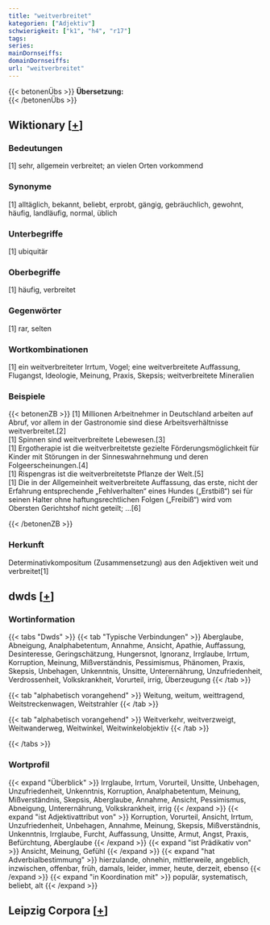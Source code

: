 ```yaml
---
title: "weitverbreitet"
kategorien: ["Adjektiv"]
schwierigkeit: ["k1", "h4", "r17"]
tags:
series:
mainDornseiffs:
domainDornseiffs:
url: "weitverbreitet"
---
```


{{< betonenÜbs >}}
**Übersetzung:**  
{{< /betonenÜbs >}}

## Wiktionary [[+](https://de.wiktionary.org/wiki/weitverbreitet)]

### Bedeutungen
[1] sehr, allgemein verbreitet; an vielen Orten vorkommend  

### Synonyme
[1] alltäglich, bekannt, beliebt, erprobt, gängig, gebräuchlich, gewohnt, häufig, landläufig, normal, üblich  

### Unterbegriffe
[1] ubiquitär  

### Oberbegriffe
[1] häufig, verbreitet  

### Gegenwörter
[1] rar, selten  

### Wortkombinationen
[1] ein weitverbreiteter Irrtum, Vogel; eine weitverbreitete Auffassung, Flugangst, Ideologie, Meinung, Praxis, Skepsis; weitverbreitete Mineralien  

### Beispiele
{{< betonenZB >}}
[1] Millionen Arbeitnehmer in Deutschland arbeiten auf Abruf, vor allem in der Gastronomie sind diese Arbeitsverhältnisse weitverbreitet.[2]  
[1] Spinnen sind weitverbreitete Lebewesen.[3]  
[1] Ergotherapie ist die weitverbreitetste gezielte Förderungsmöglichkeit für Kinder mit Störungen in der Sinneswahrnehmung und deren Folgeerscheinungen.[4]  
[1] Rispengras ist die weitverbreitetste Pflanze der Welt.[5]  
[1] Die in der Allgemeinheit weitverbreitete Auffassung, das erste, nicht der Erfahrung entsprechende „Fehlverhalten“ eines Hundes („Erstbiß“) sei für seinen Halter ohne haftungsrechtlichen Folgen („Freibiß“) wird vom Obersten Gerichtshof nicht geteilt; …[6]  

{{< /betonenZB >}}
### Herkunft
Determinativkompositum (Zusammensetzung) aus den Adjektiven weit und verbreitet[1]  



## dwds [[+](https://www.dwds.de/wb/weitverbreitet)]

### Wortinformation
{{< tabs "Dwds" >}}
{{< tab "Typische Verbindungen" >}}
Aberglaube, Abneigung, Analphabetentum, Annahme, Ansicht, Apathie, Auffassung, Desinteresse, Geringschätzung, Hungersnot, Ignoranz, Irrglaube, Irrtum, Korruption, Meinung, Mißverständnis, Pessimismus, Phänomen, Praxis, Skepsis, Unbehagen, Unkenntnis, Unsitte, Unterernährung, Unzufriedenheit, Verdrossenheit, Volkskrankheit, Vorurteil, irrig, Überzeugung
{{< /tab >}}

{{< tab "alphabetisch vorangehend" >}}
Weitung, weitum, weittragend, Weitstreckenwagen, Weitstrahler
{{< /tab >}}

{{< tab "alphabetisch vorangehend" >}}
Weitverkehr, weitverzweigt, Weitwanderweg, Weitwinkel, Weitwinkelobjektiv
{{< /tab >}}

{{< /tabs >}}

### Wortprofil
{{< expand "Überblick" >}} Irrglaube, Irrtum, Vorurteil, Unsitte, Unbehagen, Unzufriedenheit, Unkenntnis, Korruption, Analphabetentum, Meinung, Mißverständnis, Skepsis, Aberglaube, Annahme, Ansicht, Pessimismus, Abneigung, Unterernährung, Volkskrankheit, irrig {{< /expand >}}
{{< expand "ist Adjektivattribut von" >}} Korruption, Vorurteil, Ansicht, Irrtum, Unzufriedenheit, Unbehagen, Annahme, Meinung, Skepsis, Mißverständnis, Unkenntnis, Irrglaube, Furcht, Auffassung, Unsitte, Armut, Angst, Praxis, Befürchtung, Aberglaube {{< /expand >}}
{{< expand "ist Prädikativ von" >}} Ansicht, Meinung, Gefühl {{< /expand >}}
{{< expand "hat Adverbialbestimmung" >}} hierzulande, ohnehin, mittlerweile, angeblich, inzwischen, offenbar, früh, damals, leider, immer, heute, derzeit, ebenso {{< /expand >}}
{{< expand "in Koordination mit" >}} populär, systematisch, beliebt, alt {{< /expand >}}

## Leipzig Corpora [[+](https://corpora.uni-leipzig.de/en/res?word=weitverbreitet&corpusId=deu_newscrawl-public_2018)]

